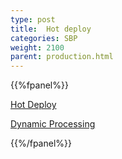 ```yaml
---
type: post
title:  Hot deploy
categories: SBP
weight: 2100
parent: production.html
---
```



{{%fpanel%}}

[Hot Deploy](./xap-hot-deploy.html)

[Dynamic Processing](./xap-dynamic-processing.html)


{{%/fpanel%}}